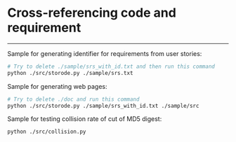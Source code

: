 # Cross-referencing code and requirement
---

Sample for generating identifier for requirements from user stories:

```bash
# Try to delete ./sample/srs_with_id.txt and then run this command
python ./src/storode.py ./sample/srs.txt
```

Sample for generating web pages:

```bash
# Try to delete ./doc and run this command
python ./src/storode.py ./sample/srs_with_id.txt ./sample/src
```

Sample for testing collision rate of cut of MD5 digest:

```bash
python ./src/collision.py
```
